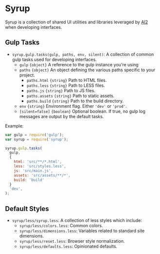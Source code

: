 # Syrup

Syrup is a collection of shared UI utilities and libraries leveraged by [AI2](http://github.com/allenai) when developing interfaces.


## Gulp Tasks

  * `syrup.gulp.tasks(gulp, paths, env, silent)`: A collection of common gulp tasks used for developing interfaces.
    * `gulp` `{object}` A reference to the gulp instance you're using
    * `paths` `{object}` An object defining the various paths specific to your project.
    	* `paths.html` `{string}` Path to HTML files.
	    * `paths.less` `{string}` Path to LESS files.
	    * `paths.js` `{string}` Path to JS files.
	    * `paths.assets` `{string}` Path to static assets.
	    * `paths.build` `{string}` Path to the build directory.
	* `env` `{string}` Environment flag.  Either `'dev'` or `'prod'`.
	* `[silent=false]` `{boolean}` Optional boolean.  If true, no gulp log messages are output by the default tasks.

Example:

```javascript
var gulp = require('gulp');
var syrup = require('syrup');

syrup.gulp.tasks(
  gulp,
  {
    html: 'src/**/*.html',
    less: 'src/styles.less',
    js: 'src/main.js',
    assets: 'src/assets/**/*',
    build: 'build'
  }
  'dev',
);
```

## Default Styles

  * `syrup/less/syrup.less`: A collection of less styles which include:
    * `syrup/less/colors.less`: Common colors.
    * `syrup/less/dimensions.less`: Variables related to standard site dimensions.
    * `syrup/less/reset.less`: Browser style normalization.
    * `syrup/less/defaults.less`: Opinionated defaults.